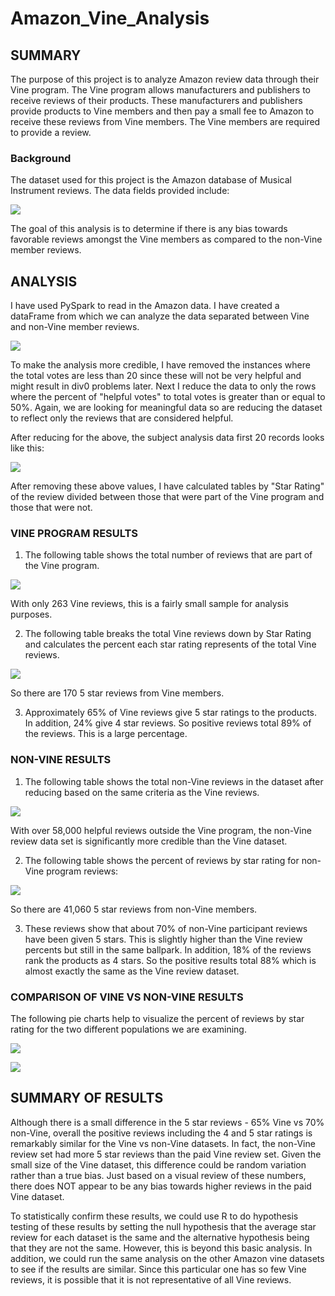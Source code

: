 # Amazon_Vine_Analysis
  
##  SUMMARY

The purpose of this project is to analyze Amazon review data through their Vine program.  The Vine program allows manufacturers and publishers to receive reviews of their products.  These manufacturers and publishers provide products to Vine members and then pay a small fee to Amazon to receive these reviews from Vine members.  The Vine members are required to provide a review.  

### Background

The dataset used for this project is the Amazon database of Musical Instrument reviews.  The data fields provided include:

![](https://github.com/xactuary/Amazon_Vine_Analysis/blob/main/datasetschema.PNG)

The goal of this analysis is to determine if there is any bias towards favorable reviews amongst the Vine members as compared to the non-Vine member reviews.

##  ANALYSIS

I have used PySpark to read in the Amazon data.  I have created a dataFrame from which we can analyze the data separated between Vine and non-Vine member reviews.  

![](https://github.com/xactuary/Amazon_Vine_Analysis/blob/main/vine_df.PNG)

To make the analysis more credible, I have removed the instances where the total votes are less than 20 since these will not be very helpful and might result in div0 problems later.  Next I reduce the data to only the rows where the percent of "helpful votes" to total votes is greater than or equal to 50%.  Again, we are looking for meaningful data so are reducing the dataset to reflect only the reviews that are considered helpful.  

After reducing for the above, the subject analysis data first 20 records looks like this:

![](https://github.com/xactuary/Amazon_Vine_Analysis/blob/main/vine_gt50pct.PNG)

After removing these above values, I have calculated tables by "Star Rating" of the review divided between those that were part of the Vine program and those that were not.  

###  VINE PROGRAM RESULTS


1.  The following table shows the total number of reviews that are part of the Vine program.

![](https://github.com/xactuary/Amazon_Vine_Analysis/blob/main/ttl_y_gt50pct.PNG)

With only 263 Vine reviews, this is a fairly small sample for analysis purposes.  

2.  The following table breaks the total Vine reviews down by Star Rating and calculates the percent each star rating represents of the total Vine reviews.

![](https://github.com/xactuary/Amazon_Vine_Analysis/blob/main/vine_y_pct.PNG)
      
So there are 170 5 star reviews from Vine members.

3.  Approximately 65% of Vine reviews give 5 star ratings to the products.  In addition, 24% give 4 star reviews.  So positive reviews total 89% of the reviews.  This is a large percentage.  


### NON-VINE RESULTS

1.  The following table shows the total non-Vine reviews in the dataset after reducing based on the same criteria as the Vine reviews.

![](https://github.com/xactuary/Amazon_Vine_Analysis/blob/main/ttl_n_gt50pct.PNG)

With over 58,000 helpful reviews outside the Vine program, the non-Vine review data set is significantly more credible than the Vine dataset.  

2.  The following table shows the percent of reviews by star rating for non-Vine program reviews:

![](https://github.com/xactuary/Amazon_Vine_Analysis/blob/main/vine_n_pct.PNG)
  
So there are 41,060 5 star reviews from non-Vine members.  

3.  These reviews show that about 70% of non-Vine participant reviews have been given 5 stars.  This is slightly higher than the Vine review percents but still in the same ballpark.  In addition, 18% of the reviews rank the products as 4 stars.  So the positive results total 88% which is almost exactly the same as the Vine review dataset.  

### COMPARISON OF VINE VS NON-VINE RESULTS

The following pie charts help to visualize the percent of reviews by star rating for the two different populations we are examining.  

![](https://github.com/xactuary/Amazon_Vine_Analysis/blob/main/VinePie.png)

![](https://github.com/xactuary/Amazon_Vine_Analysis/blob/main/NonVinePie.png)

## SUMMARY OF RESULTS

Although there is a small difference in the 5 star reviews - 65% Vine vs 70% non-Vine, overall the positive reviews including the 4 and 5 star ratings is remarkably similar for the Vine vs non-Vine datasets.  In fact, the non-Vine review set had more 5 star reviews than the paid Vine review set.  Given the small size of the Vine dataset, this difference could be random variation rather than a true bias.  Just based on a visual review of these numbers, there does NOT appear to be any bias towards higher reviews in the paid Vine dataset. 

To statistically confirm these results, we could use R to do hypothesis testing of these results by setting the null hypothesis that the average star review for each dataset is the same and the alternative hypothesis being that they are not the same.  However, this is beyond this basic analysis.  In addition, we could run the same analysis on the other Amazon vine datasets to see if the results are similar.  Since this particular one has so few Vine reviews, it is possible that it is not representative of all Vine reviews.  




